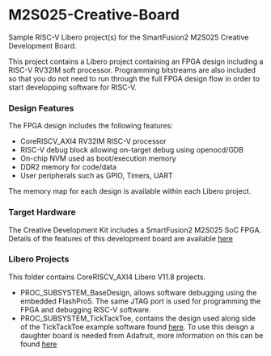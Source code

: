 # M2S025-Creative-Board
Sample RISC-V Libero project(s) for the SmartFusion2 M2S025 Creative Development Board.

This project contains a Libero project containing an FPGA design including a RISC-V RV32IM soft processor. Programming bitstreams are also included so that you do not need to run through the full FPGA design flow in order to start developping software for RISC-V.

### Design Features
The FPGA design includes the following features:
* CoreRISCV_AXI4 RV32IM RISC-V processor
* RISC-V debug block allowing on-target debug using openocd/GDB
* On-chip NVM used as boot/execution memory
* DDR2 memory for code/data
* User peripherals such as GPIO, Timers, UART

The memory map for each design is available within each Libero project.

### Target Hardware
The Creative Development Kit includes a SmartFusion2 M2S025 SoC FPGA. Details of the features of this development board are available [here](https://www.microsemi.com/products/fpga-soc/design-resources/dev-kits/smartfusion2/future-creative-board)

### Libero Projects
This folder contains CoreRISCV_AXI4 Libero V11.8 projects.

* PROC_SUBSYSTEM_BaseDesign, allows software debugging using the embedded FlashPro5. The same JTAG port is used for programming the FPGA and debugging RISC-V software.
* PROC_SUBSYSTEM_TickTackToe, contains the design used along side of the TickTackToe example software found [here](https://github.com/RISCV-on-Microsemi-FPGA/M2GL025-Creative-Board/tree/master/ExampleSoftware). To use this deisgn a daughter board is needed from Adafruit, more information on this can be found [here](https://www.adafruit.com/product/1651)




